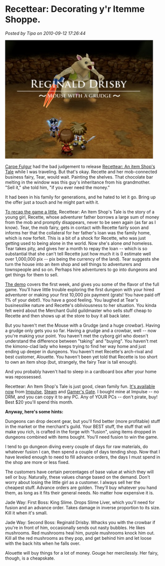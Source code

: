 # Recettear: Decorating y'r Itemme Shoppe.

*Posted by Tipa on 2010-09-12 17:26:44*

[![](../../../uploads/2010/09/recettear-2010-09-12-08-43-01-82-480x384.jpg "Reginald Drisby: Mouse with a Grudge")](../../../uploads/2010/09/recettear-2010-09-12-08-43-01-82.jpg)

[Carpe Fulgur](http://www.carpefulgur.com/) had the bad judgement to release [Recettear: An item Shop's Tale](http://www.carpefulgur.com/recettear/) while I was traveling. But that's okay. Recette and her mob-connected business fairy, Tear, would wait. Painting the shelves. That chocolate bar melting in the window was this guy's inheritance from his grandmother. "Sell it," she told him, "if you ever need the money."

It had been in his family for generations, and he hated to let it go. Bring up the offer just a touch and he might part with it.

[To recap the game a little](../../../index.php/2010/07/22/recettear-an-item-shops-tale/), Recettear: An Item Shop's Tale is the story of a young girl, Recette, whose adventurer father borrows a large sum of money from the mob and promptly disappears, never to be seen again (as far as I know). Tear, the mob fairy, gets in contact with Recette fairly soon and informs her that the collateral for her father's loan was the family home, which is now forfeit. This is a bit of a shock for Recette, who was just getting used to being alone in the world. Now she's alone *and* homeless. Tear takes pity, and gives her a month to repay the loan -- which is so substantial that she can't tell Recette just how much it is (I estimate well over 1,000,000 pix -- pix being the currency of the land). Tear suggests she turn the house into an item shop and sell things to adventurers and townspeople and so on. Perhaps hire adventurers to go into dungeons and get things for them to sell.

[The demo](http://www.carpefulgur.com/recettear/demo.htm) covers the first week, and gives you some of the flavor of the full game. You'll have little trouble exploring the first dungeon with your hired adventurer or making your first 10,000 pix payment (grats! You have paid off 1% of your debt!). You have a good feeling. You laughed at Tear's businesslike nature and Recette's obliviousness to her situation. You kinda felt weird about the Merchant Guild guildmaster who sells stuff cheap to Recette and then shows up at the store to buy it all back later.

But you haven't met the Mouse with a Grudge (and a huge crowbar). Having a grudge only gets you so far. Having a grudge and a crowbar, well -- now you're making your point. You haven't met the cyborg girl who doesn't understand the difference between "taking" and "buying". You haven't met the kimono-clad lady who keeps trying to find her way home and just ending up deeper in dungeons. You haven't met Recette's arch-rival and best customer, Alouette. You haven't been yet told that Recette is too short to own an item shop (but, strangely, the fairy Tear is tall enough).

And you probably haven't had to sleep in a cardboard box after your home was repossessed.

Recettear: An Item Shop's Tale is just good, clean family fun. [It's available now](http://www.carpefulgur.com/recettear/purchase.htm) from [Impulse](http://www.impulsedriven.com/recettear), [Steam](http://store.steampowered.com/app/70400/) and [Gamer's Gate](http://www.gamersgate.com/DD-RAIST/recettear-an-item-shops-tale). I bought mine at Impulse -- no DRM, and you can copy it to any PC. Any of YOUR PCs -- don't pirate, buy! Best $20 you'll spend this month.

**Anyway, here's some hints:**

Dungeons can drop decent gear, but you'll find better (more profitable) stuff in the market or the merchant's guild. Your BEST stuff, the stuff that will make you rich, is crafted in the forge with "fusion", using items dropped in dungeons combined with items bought. You'll need fusion to win the game.

I tend to go dungeon diving every couple of days for raw materials, do whatever fusion I can, then spend a couple of days tending shop. Now that I have leveled enough to need to fill advance orders, the days I must spend in the shop are more or less fixed.

The customers have certain percentages of base value at which they will sell or buy. Naturally, these values change based on the demand. Don't worry about losing the little girl as a customer. I always sell her the cheapest stuff. Advance orders are golden. They'll buy whatever you hand them, as long as it fits their general needs. No matter how expensive it is.

Jade Way: First Boss: King Slime. Drops Slime Liver, which you'll need for fusion and an advance order. Takes damage in inverse proportion to its size. Kill it when it's small.

Jade Way: Second Boss: Reginald Drisby. Whacks you with the crowbar if you're in front of him, occasionally sends out nasty bubbles. He likes mushrooms. Red mushrooms heal him, purple mushrooms knock him out. Kill all the red mushrooms as they pop, and get behind him and let loose with the back hits when he falls over.

Alouette will buy things for a lot of money. Gouge her mercilessly. Her fairy, though, is a cheapskate.

